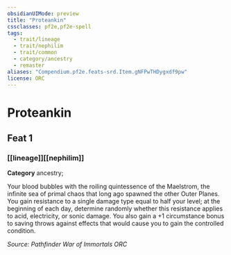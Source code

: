 ```yaml
---
obsidianUIMode: preview
title: "Proteankin"
cssclasses: pf2e,pf2e-spell
tags:
  - trait/lineage
  - trait/nephilim
  - trait/common
  - category/ancestry
  - remaster
aliases: "Compendium.pf2e.feats-srd.Item.gNFPwTHDygxdf9pw"
license: ORC
---
```

# Proteankin
## Feat 1
### [[lineage]][[nephilim]]

**Category** ancestry; 




Your blood bubbles with the roiling quintessence of the Maelstrom, the infinite sea of primal chaos that long ago spawned the other Outer Planes. You gain resistance to a single damage type equal to half your level; at the beginning of each day, determine randomly whether this resistance applies to acid, electricity, or sonic damage. You also gain a +1 circumstance bonus to saving throws against effects that would cause you to gain the controlled condition.

*Source: Pathfinder War of Immortals*
*ORC*